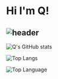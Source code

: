 #   Hi I'm Q!
## ![header](https://capsule-render.vercel.app/api?type=wave&color=auto&height=300&section=header&text=Q&fontSize=90)


![Q's GitHub stats](https://github-readme-stats.vercel.app/api?username=202420505&show_icons=true&theme=radical)

![Top Langs](https://github-readme-stats.vercel.app/api/top-langs/?username=202420505&layout=compact)

![Top Language](https://github-readme-stats.vercel.app/api/top-langs/?username=202420505&layout=compact)


